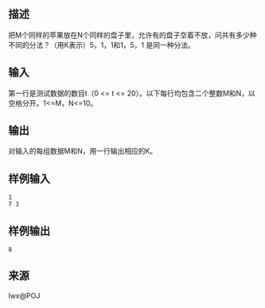 ## 描述


把M个同样的苹果放在N个同样的盘子里，允许有的盘子空着不放，问共有多少种不同的分法？（用K表示）5，1，1和1，5，1 是同一种分法。

## 输入


第一行是测试数据的数目t（0 <= t <= 20）。以下每行均包含二个整数M和N，以空格分开。1<=M，N<=10。

## 输出


对输入的每组数据M和N，用一行输出相应的K。

## 样例输入


```
1
7 3

```


## 样例输出


```
8
```


## 来源


lwx@POJ

